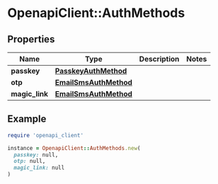 # OpenapiClient::AuthMethods

## Properties

| Name | Type | Description | Notes |
| ---- | ---- | ----------- | ----- |
| **passkey** | [**PasskeyAuthMethod**](PasskeyAuthMethod.md) |  |  |
| **otp** | [**EmailSmsAuthMethod**](EmailSmsAuthMethod.md) |  |  |
| **magic_link** | [**EmailSmsAuthMethod**](EmailSmsAuthMethod.md) |  |  |

## Example

```ruby
require 'openapi_client'

instance = OpenapiClient::AuthMethods.new(
  passkey: null,
  otp: null,
  magic_link: null
)
```

